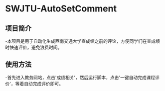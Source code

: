 # SWJTU-AutoSetComment

## 项目简介

-本项目是用于自动化生成西南交通大学查成绩之前的评论，方便同学们在查成绩时快速评价，避免浪费时间。

## 使用方法

-首先进入教务网站，点击'成绩相关'，然后运行脚本，点击'一键自动完成课程评价'，等着自动完成评价即可。